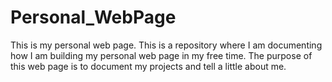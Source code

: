# Personal_WebPage

This is my personal web page.
This is a repository where I am documenting how I am building my personal web page in my free time.
The purpose of this web page is to document my projects and tell a little about me.
